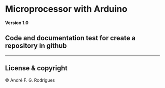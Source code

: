 # Microprocessor with Arduino

**Version 1.0**

Code and documentation test for create a repository in github
---



---

## License & copyright

© André F. G. Rodrigues